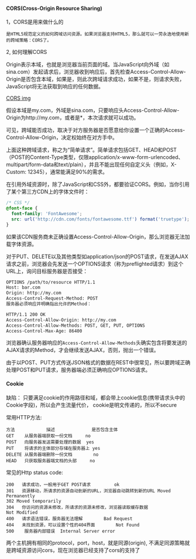 #### CORS(Cross-Origin Resource Sharing)

1，CORS是用来做什么的

	是HTML5规范定义的如何跨域访问资源。如果浏览器支持HTML5，那么就可以一劳永逸地使用新的跨域策略：CORS了。

2, 如何理解CORS

Origin表示本域，也就是浏览器当前页面的域。当JavaScript向外域（如sina.com）发起请求后，浏览器收到响应后，首先检查Access-Control-Allow-Origin是否包含本域，如果是，则此次跨域请求成功，如果不是，则请求失败，JavaScript将无法获取到响应的任何数据。

[CORS img](../img/CORS.png)

假设本域是my.com，外域是sina.com，只要响应头Access-Control-Allow-Origin为http://my.com，或者是*，本次请求就可以成功。

可见，跨域能否成功，取决于对方服务器是否愿意给你设置一个正确的Access-Control-Allow-Origin，决定权始终在对方手中。

上面这种跨域请求，称之为“简单请求”。简单请求包括GET、HEAD和POST（POST的Content-Type类型，仅限application/x-www-form-urlencoded、multipart/form-data和text/plain），并且不能出现任何自定义头（例如，X-Custom: 12345），通常能满足90%的需求。

在引用外域资源时，除了JavaScript和CSS外，都要验证CORS。例如，当你引用了某个第三方CDN上的字体文件时：

```css
/* CSS */
@font-face {
  font-family: 'FontAwesome';
  src: url('http://cdn.com/fonts/fontawesome.ttf') format('truetype');
}
```
如果该CDN服务商未正确设置Access-Control-Allow-Origin，那么浏览器无法加载字体资源。

对于PUT、DELETE以及其他类型如application/json的POST请求，在发送AJAX请求之前，浏览器会先发送一个OPTIONS请求（称为preflighted请求）到这个URL上，询问目标服务器是否接受：

```html
OPTIONS /path/to/resource HTTP/1.1
Host: bar.com
Origin: http://my.com
Access-Control-Request-Method: POST
服务器必须响应并明确指出允许的Method：

HTTP/1.1 200 OK
Access-Control-Allow-Origin: http://my.com
Access-Control-Allow-Methods: POST, GET, PUT, OPTIONS
Access-Control-Max-Age: 86400
```

浏览器确认服务器响应的`Access-Control-Allow-Methods`头确实包含将要发送的AJAX请求的Method，才会继续发送AJAX，否则，抛出一个错误。

由于以POST、PUT方式传送JSON格式的数据在REST中很常见，所以要跨域正确处理POST和PUT请求，服务器端必须正确响应OPTIONS请求。

#### Cookie

缺陷：
只要满足cookie的作用路径和域，都会带上cookie信息(携带请求头中的Cookie字段)，所以会产生流量代价，
cookie是明文传递的，所以不secure

常用HTTP方法:

    方法            描述	          是否包含主体
	GET    从服务器端获取一份文档     no
	POST   向服务器发送需要处理的数据  yes
	PUT    将请求的主体部分存储在服务器上 yes
	DELETE 从服务器端删除一份文档        no
	HEAD   只获取服务器端文档的头部     no

常见的Http status code:

    200	  请求成功，一般用于GET POST请求         ok
    301   资源移动，所请求的资源自动到新的URL，浏览器自动跳转到新的URL Moved Permanently
    302 Moved temporarily
    304   你访问的资源未修改，所请求的资源未修改，浏览器读取缓存数据                   Not Modified
    400   请求语法错误，服务器无法理解		Bad Request
    404   未找到资源，可以设置个性的404界面		Not Found
    500	   服务器内部错误	Internal Server error

两个主机拥有相同的protocol，port，host，就是同源(origin),
不满足同源策略就是跨域资源访问cors，现在浏览器已经支持了cors的支持了